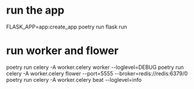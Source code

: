 # run the app

FLASK_APP=app:create_app poetry run flask run

# run worker and flower

poetry run celery -A worker.celery worker --loglevel=DEBUG
poetry run celery -A worker.celery flower --port=5555 --broker=redis://redis:6379/0
poetry run celery -A worker.celery beat --loglevel=info
